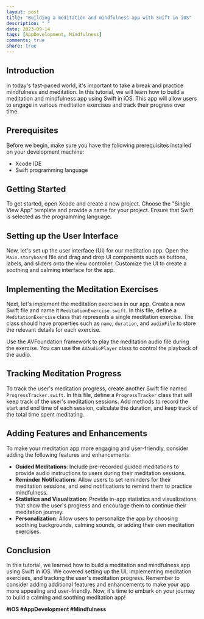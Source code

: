 ```yaml
---
layout: post
title: "Building a meditation and mindfulness app with Swift in iOS"
description: " "
date: 2023-09-14
tags: [AppDevelopment, Mindfulness]
comments: true
share: true
---
```


## Introduction
In today's fast-paced world, it's important to take a break and practice mindfulness and meditation. In this tutorial, we will learn how to build a meditation and mindfulness app using Swift in iOS. This app will allow users to engage in various meditation exercises and track their progress over time.

## Prerequisites
Before we begin, make sure you have the following prerequisites installed on your development machine:
- Xcode IDE
- Swift programming language

## Getting Started
To get started, open Xcode and create a new project. Choose the "Single View App" template and provide a name for your project. Ensure that Swift is selected as the programming language.

## Setting up the User Interface
Now, let's set up the user interface (UI) for our meditation app. Open the `Main.storyboard` file and drag and drop UI components such as buttons, labels, and sliders onto the view controller. Customize the UI to create a soothing and calming interface for the app.

## Implementing the Meditation Exercises
Next, let's implement the meditation exercises in our app. Create a new Swift file and name it `MeditationExercise.swift`. In this file, define a `MeditationExercise` class that represents a single meditation exercise. The class should have properties such as `name`, `duration`, and `audioFile` to store the relevant details for each exercise.

Use the AVFoundation framework to play the meditation audio file during the exercise. You can use the `AVAudioPlayer` class to control the playback of the audio.

## Tracking Meditation Progress
To track the user's meditation progress, create another Swift file named `ProgressTracker.swift`. In this file, define a `ProgressTracker` class that will keep track of the user's meditation sessions. Add methods to record the start and end time of each session, calculate the duration, and keep track of the total time spent meditating.

## Adding Features and Enhancements
To make your meditation app more engaging and user-friendly, consider adding the following features and enhancements:
- **Guided Meditations**: Include pre-recorded guided meditations to provide audio instructions to users during their meditation sessions.
- **Reminder Notifications**: Allow users to set reminders for their meditation sessions, and send notifications to remind them to practice mindfulness.
- **Statistics and Visualization**: Provide in-app statistics and visualizations that show the user's progress and encourage them to continue their meditation journey.
- **Personalization**: Allow users to personalize the app by choosing soothing backgrounds, calming sounds, or adding their own meditation exercises.

## Conclusion
In this tutorial, we learned how to build a meditation and mindfulness app using Swift in iOS. We covered setting up the UI, implementing meditation exercises, and tracking the user's meditation progress. Remember to consider adding additional features and enhancements to make your app more appealing and user-friendly. Now, it's time to embark on your journey to build a calming and soothing meditation app!

**#iOS #AppDevelopment #Mindfulness**